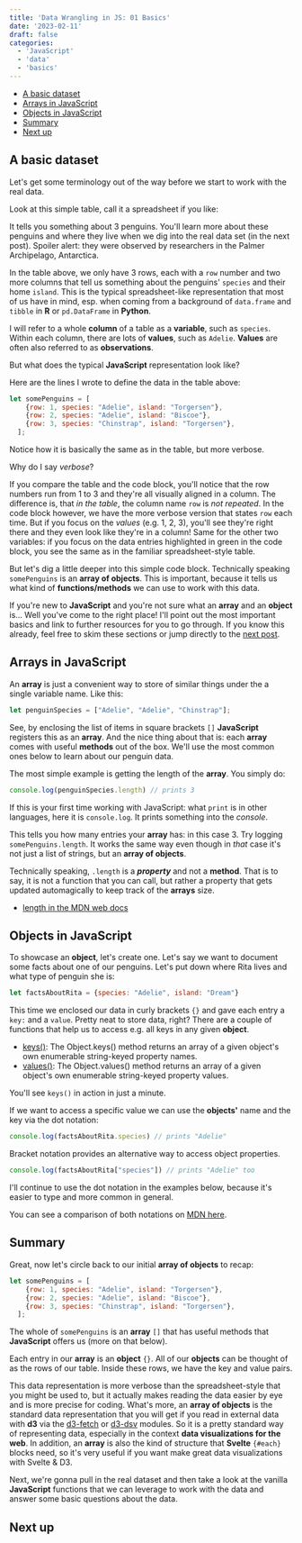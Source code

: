```yaml
---
title: 'Data Wrangling in JS: 01 Basics'
date: '2023-02-11'
draft: false
categories:
  - 'JavaScript'
  - 'data'
  - 'basics'
---
```


<script>
  import TOC from '$lib/components/posts/TOC.svelte';
  import Card from '$lib/components/Card.svelte';
  import Table from '$lib/components/posts/TableView.svelte';
  import Embed from '$lib/components/EmbedIFrame.svelte';


  // data is fetched from internal API in +page.js
  export let data;
  const penguins = data.penguins;
  const posts = data.posts;

  let somePenguins = [
    {row: 1, species: "Adelie", island: "Torgersen"},
    {row: 2, species: "Adelie", island: "Biscoe"},
    {row: 3, species: "Chinstrap", island: "Torgersen"},
  ];

</script>

<TOC>

- [A basic dataset](#a-basic-dataset)
- [Arrays in JavaScript](#arrays-in-javascript)
- [Objects in JavaScript](#objects-in-javascript)
- [Summary](#summary)
- [Next up](#next-up)

</TOC>

## A basic dataset
Let's get some terminology out of the way before we start to work with the real data.

Look at this simple table, call it a spreadsheet if you like:

<Table data={somePenguins} />

It tells you something about 3 penguins. 
You'll learn more about these penguins and where they live when we dig into the real data set (in the next post). 
Spoiler alert: they were observed by researchers in the Palmer Archipelago, Antarctica.

In the table above, we only have 3 rows, each with a `row` number and two more columns that tell us something about the penguins' `species` and their home `island`. 
This is the typical spreadsheet-like representation that most of us have in mind, esp. when coming from a background of `data.frame` and `tibble` in **R** or `pd.DataFrame` in **Python**. 

<Accordion summary="Variables, values, columns, observations">

I will refer to a whole **column** of a table as a **variable**, such as `species`.
Within each column, there are lots of **values**, such as `Adelie`.
**Values** are often also referred to as **observations**.
  
</Accordion>

But what does the typical **JavaScript** representation look like?

Here are the lines I wrote to define the data in the table above:

```js
let somePenguins = [
    {row: 1, species: "Adelie", island: "Torgersen"},
    {row: 2, species: "Adelie", island: "Biscoe"},
    {row: 3, species: "Chinstrap", island: "Torgersen"},
  ];
```

Notice how it is basically the same as in the table, but more verbose. 

Why do I say *verbose*? 

If you compare the table and the code block, you'll notice that the row numbers run from 1 to 3 and they're all visually aligned in a column. 
The difference is, that *in the table*, the column name `row` is *not repeated*. 
In the code block however, we have the more verbose version that states `row` each time.
But if you focus on the *values* (e.g. 1, 2, 3), you'll see they're right there and they even look like they're in a column!
Same for the other two variables: if you focus on the data entries highlighted in green in the code block, you see the same as in the familiar spreadsheet-style table.

But let's dig a little deeper into this simple code block. 
Technically speaking `somePenguins` is an **array of objects**. 
This is important, because it tells us what kind of **functions/methods** we can use to work with this data. 

If you're new to **JavaScript** and you're not sure what an **array** and an **object** is... 
Well you've come to the right place! I'll point out the most important basics and link to further resources for you to go through. 
If you know this already, feel free to skim these sections or jump directly to the [next post](/posts/data-in-js-02).

## Arrays in JavaScript
An **array** is just a convenient way to store of similar things under the a single variable name. Like this:

```js
let penguinSpecies = ["Adelie", "Adelie", "Chinstrap"];
```

See, by enclosing the list of items in square brackets `[]` **JavaScript** registers this as an **array**. And the nice thing about that is: each **array** comes with useful **methods** out of the box.
We'll use the most common ones below to learn about our penguin data.

The most simple example is getting the length of the **array**. You simply do:

```js
console.log(penguinSpecies.length) // prints 3
```

<Accordion summary="What is 'console.log'?">

If this is your first time working with JavaScript: what `print` is in other languages, here it is `console.log`. It prints something into the *console*.
  
</Accordion>

This tells you how many entries your **array** has: in this case 3. Try logging `somePenguins.length`. It works the same way even though in *that* case it's not just a list of strings, but an **array of objects**.

<Accordion summary="Why not .length()?">

Technically speaking, `.length` is a ***property*** and not a **method**.
That is to say, it is not a function that you can call, but rather a property that gets updated automagically to keep track of the **arrays** size.

- [length in the MDN web docs](https://developer.mozilla.org/en-US/docs/Web/JavaScript/Reference/Global_Objects/Array/length)
  
</Accordion>

## Objects in JavaScript
To showcase an **object**, let's create one.
Let's say we want to document some facts about one of our penguins. Let's put down where Rita lives and what type of penguin she is:

```js
let factsAboutRita = {species: "Adelie", island: "Dream"}
```

This time we enclosed our data in curly brackets `{}` and gave each entry a `key:` and a `value`. Pretty neat to store data, right? 
There are a couple of functions that help us to access e.g. all keys in any given **object**. 

<Accordion summary="Keys and values">

- [keys()](https://developer.mozilla.org/en-US/docs/Web/JavaScript/Reference/Global_Objects/Object/keys): The Object.keys() method returns an array of a given object's own enumerable string-keyed property names.
- [values()](https://developer.mozilla.org/en-US/docs/Web/JavaScript/Reference/Global_Objects/Object/values): The Object.values() method returns an array of a given object's own enumerable string-keyed property values.
  
You'll see `keys()` in action in just a minute.
</Accordion>

If we want to access a specific value we can use the **objects'** name and the key via the dot notation:

```js
console.log(factsAboutRita.species) // prints "Adelie"
```

<Accordion summary="Bracket notation">

Bracket notation provides an alternative way to access object properties.

```js
console.log(factsAboutRita["species"]) // prints "Adelie" too
```

I'll continue to use the dot notation in the examples below, because it's easier to type and more common in general.

You can see a comparison of both notations on [MDN here](https://developer.mozilla.org/en-US/docs/Learn/JavaScript/Objects/Basics#dot_notation).
</Accordion>

## Summary
Great, now let's circle back to our initial **array of objects** to recap:

```js
let somePenguins = [
    {row: 1, species: "Adelie", island: "Torgersen"},
    {row: 2, species: "Adelie", island: "Biscoe"},
    {row: 3, species: "Chinstrap", island: "Torgersen"},
  ];
```

The whole of `somePenguins` is an **array** `[]` that has useful methods that **JavaScript** offers us (more on that below). 

Each entry in our **array** is an **object** `{}`. 
All of our **objects** can be thought of as the rows of our table. 
Inside these rows, we have the key and value pairs. 

This data representation is more verbose than the spreadsheet-style that you might be used to, but it actually makes reading the data easier by eye and is more precise for coding.
What's more, an **array of objects** is the standard data representation that you will get if you read in external data with **d3** via the [d3-fetch](https://github.com/d3/d3-fetch) or [d3-dsv](https://github.com/d3/d3-dsv) modules.
So it is a pretty standard way of representing data, especially in the context **data visualizations for the web**.
In addition, an **array** is also the kind of structure that **Svelte** `{#each}` blocks need, so it's very useful if you want make great data visualizations with Svelte & D3.

Next, we're gonna pull in the real dataset and then take a look at the vanilla **JavaScript** functions that we can leverage to work with the data and answer some basic questions about the data.

## Next up
<Card post={posts[1]} />